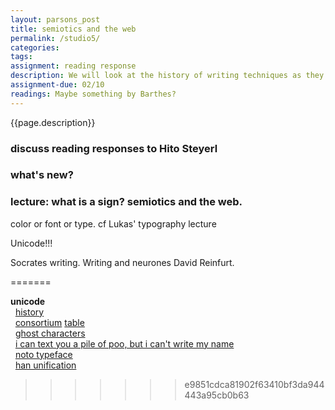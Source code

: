 ```yaml
---  
layout: parsons_post  
title: semiotics and the web
permalink: /studio5/  
categories:   
tags:  
assignment: reading response
description: We will look at the history of writing techniques as they relate to the Web, from the invention of writing to unicode.
assignment-due: 02/10
readings: Maybe something by Barthes?
---  
```


{{page.description}}

### discuss reading responses to Hito Steyerl

### what's new?

### lecture: what is a sign? semiotics and the web.

color or font or type. cf Lukas' typography lecture

Unicode!!!

Socrates writing. Writing and neurones David Reinfurt.


=======

**unicode**  
  [history](https://en.wikipedia.org/wiki/Unicode#Origin_and_development)  
  [consortium](https://home.unicode.org) [table](https://unicode-table.com/en/#basic-latin)  
  [ghost characters](https://www.dampfkraft.com/ghost-characters.html)  
  [i can text you a pile of poo, but i can't write my name](https://modelviewculture.com/pieces/i-can-text-you-a-pile-of-poo-but-i-cant-write-my-name)  
  [noto typeface](https://www.google.com/get/noto/)  
  [han unification](https://en.wikipedia.org/wiki/Han_unification)  
>>>>>>> e9851cdca81902f63410bf3da944443a95cb0b63
